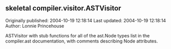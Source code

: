 ## skeletal compiler.visitor.ASTVisitor 
Originally published: 2004-10-19 12:18:14 
Last updated: 2004-10-19 12:18:14 
Author: Lonnie Princehouse 
 
ASTVisitor with stub functions for all of the ast.Node types list in the compiler.ast documentation, with comments describing Node attributes.